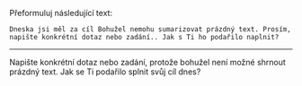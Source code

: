 Přeformuluj následující text:

```
Dneska jsi měl za cíl Bohužel nemohu sumarizovat prázdný text. Prosím, napište konkrétní dotaz nebo zadání.. Jak s Ti ho podařilo naplnit?
```

---

<!-- chatcmpl-74plUdaEtl3yRrSoOUle01GStbtsS -->

Napište konkrétní dotaz nebo zadání, protože bohužel není možné shrnout prázdný text. Jak se Ti podařilo splnit svůj cíl dnes?